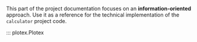 This part of the project documentation focuses on
an **information-oriented** approach. Use it as a
reference for the technical implementation of the
`calculator` project code.

::: plotex.Plotex